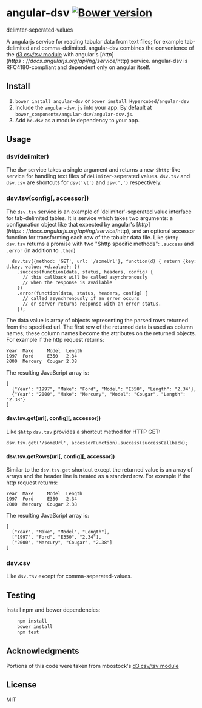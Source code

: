 # angular-dsv [![Bower version](https://badge.fury.io/bo/angular-dsv.png)](http://badge.fury.io/bo/angular-dsv)
delimter-seperated-values

A angularjs service for reading tabular data from text files; for example tab-delimited and comma-delimited.  angular-dsv combines the convenience of the [d3 csv/tsv module](https://github.com/mbostock/d3/wiki/CSV) with angular's [$http](https://docs.angularjs.org/api/ng/service/$http) service.  angular-dsv is RFC4180-compliant and dependent only on angular itself.

## Install
1. `bower install angular-dsv` or `bower install Hypercubed/angular-dsv`
2. Include the `angular-dsv.js` into your app.  By default at `bower_components/angular-dsv/angular-dsv.js`.
4. Add `hc.dsv` as a module dependency to your app.

## Usage

### dsv(delimiter)

The dsv service takes a single argument and returns a new `$http`-like service for handling text files of `delimiter`-seperated values.  `dsv.tsv` and `dsv.csv` are  shortcuts for `dsv('\t')` and `dsv(',')` respectively.

### dsv.tsv(config[, accessor])

The `dsv.tsv` service is an example of 'delimiter'-seperated value interface for tab-delimited tables.  It is service which takes two arguments: a configuration object like that expected by angular's [$http](https://docs.angularjs.org/api/ng/service/$http), and an optional accessor function for transforming each row of the tabular data file.  Like `$http` `dsv.tsv` returns a promise with two "$http specific methods": `.success` and `.error` (in addition to `.then`)

```(js)
  dsv.tsv({method: 'GET', url: '/someUrl'}, function(d) { return {key: d.key, value: +d.value}; })
    .success(function(data, status, headers, config) {
      // this callback will be called asynchronously
      // when the response is available
    })
    .error(function(data, status, headers, config) {
      // called asynchronously if an error occurs
      // or server returns response with an error status.
    });
```

The data value is array of objects representing the parsed rows returned from the specified url.  The first row of the returned data is used as column names; these column names become the attributes on the returned objects. For example if the http request returns:

```
Year  Make     Model  Length
1997  Ford     E350   2.34
2000  Mercury  Cougar 2.38
```

The resulting JavaScript array is:

```
[
  {"Year": "1997", "Make": "Ford", "Model": "E350", "Length": "2.34"},
  {"Year": "2000", "Make": "Mercury", "Model": "Cougar", "Length": "2.38"}
]
```

#### dsv.tsv.get(url\[, config]\[, accessor])

Like `$http` `dsv.tsv` provides a shortcut method for HTTP GET:

```(js)
dsv.tsv.get('/someUrl', accessorFunction).success(successCallback);
```

#### dsv.tsv.getRows(url\[, config]\[, accessor])

Similar to the `dsv.tsv.get` shortcut except the returned value is an array of arrays and the header line is treated as a standard row. For example if the http request returns:

```
Year  Make     Model  Length
1997  Ford     E350   2.34
2000  Mercury  Cougar 2.38
```

The resulting JavaScript array is:

```
[
  ["Year", "Make", "Model", "Length"],
  ["1997", "Ford", "E350", "2.34"],
  ["2000", "Mercury", "Cougar", "2.38"]
]
```

### dsv.csv

Like `dsv.tsv` except for comma-seperated-values.

## Testing

Install npm and bower dependencies:

```bash
	npm install
	bower install
	npm test
```

## Acknowledgments

Portions of this code were taken from mbostock's [d3 csv/tsv module](https://github.com/mbostock/d3/wiki/CSV)

## License
MIT
